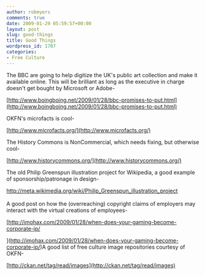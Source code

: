 ```yaml
---
author: robmyers
comments: true
date: 2009-01-29 05:59:57+00:00
layout: post
slug: good-things
title: Good Things
wordpress_id: 1707
categories:
- Free Culture
---
```


The BBC are going to help digitize the UK's public art collection and make it available online. This will be brilliant as long as the executive in charge doesn't get bought by Microsoft or Adobe-  
  
[http://www.boingboing.net/2009/01/28/bbc-promises-to-put.html](http://www.boingboing.net/2009/01/28/bbc-promises-to-put.html)  
  
OKFN's microfacts is cool-  
  
[http://www.microfacts.org/](http://www.microfacts.org/)  
  
The History Commons is NonCommercial, which needs fixing, but otherwise cool-  
  
[http://www.historycommons.org/](http://www.historycommons.org/)  
  
The old Philip Greenspun illustration project for Wikipedia, a good example of sponsorship/patronage in design-  
  
[http://meta.wikimedia.org/wiki/Philip_Greenspun_illustration_project  
](http://meta.wikimedia.org/wiki/Philip_Greenspun_illustration_project)  
A good post on how the (overreaching) copyright claims of employers may interact with the virtual creations of employees-  
  
[http://imohax.com/2009/01/28/when-does-your-gaming-become-corporate-ip/  
  
](http://imohax.com/2009/01/28/when-does-your-gaming-become-corporate-ip/)A good list of free culture image repositories courtesy of OKFN-  
  
[http://ckan.net/tag/read/images](http://ckan.net/tag/read/images)  
  


